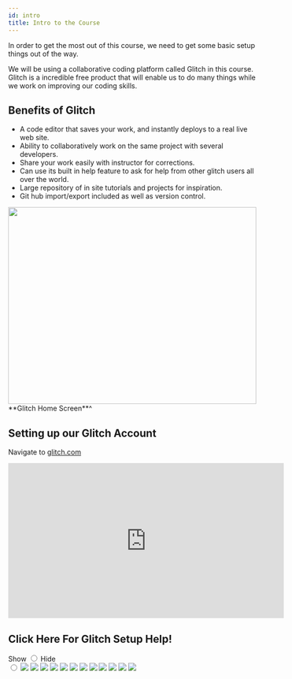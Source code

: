 ```yaml
---
id: intro
title: Intro to the Course
---
```



In order to get the most out of this course, we need to get some basic setup things out of the way.

We will be using a collaborative coding platform called Glitch in this course. Glitch is a incredible free product that will enable us to do many things while we work on improving our coding skills.

## Benefits of Glitch

* A code editor that saves your work, and instantly deploys to a real live web site.
* Ability to collaboratively work on the same project with several developers. 
* Share your work easily with instructor for corrections. 
* Can use its built in help feature to ask for help from other glitch users all over the world. 
* Large repository of in site tutorials and projects for inspiration.
* Git hub import/export included as well as version control.

<img src="" width="100%" height="400px" alt=""/>
**Glitch Home Screen**^

## Setting up our Glitch Account 

Navigate to <a href="https://glitch.com/" target="_blank">glitch.com</a>



<iframe width="560" height="315" style="margin:0px;" src="https://www.youtube.com/embed/y162SSimvMA" frameborder="0" allow="accelerometer; autoplay; encrypted-media; gyroscope; picture-in-picture" allowfullscreen></iframe>


<!-- Cards -->

<h2>Click Here For Glitch Setup Help!</h2>


<label for="show" class="show-button button"><span>Show</span></label>
<input type=radio id="show" name="group">
<label for="hide" class="hide-button button"><span>Hide</span></label>    
<input type=radio id="hide" name="group">
<span id="content">
<img src="https://raw.githubusercontent.com/lennyroyroy/the-basics/master/docs/static/img/glitch1.png">
<img src="https://raw.githubusercontent.com/lennyroyroy/the-basics/master/docs/static/img/glitch2.png">
<img src="https://raw.githubusercontent.com/lennyroyroy/the-basics/master/docs/static/img/glitch3.png">
<img src="https://raw.githubusercontent.com/lennyroyroy/the-basics/master/docs/static/img/glitch4.png">
<img src="https://raw.githubusercontent.com/lennyroyroy/the-basics/master/docs/static/img/glitch5.png">
<img src="https://raw.githubusercontent.com/lennyroyroy/the-basics/master/docs/static/img/glitch6.png">
<img src="https://raw.githubusercontent.com/lennyroyroy/the-basics/master/docs/static/img/glitch7.png">
<img src="https://raw.githubusercontent.com/lennyroyroy/the-basics/master/docs/static/img/glitch8.png">
<img src="https://raw.githubusercontent.com/lennyroyroy/the-basics/master/docs/static/img/glitch9.png">
<img src="https://raw.githubusercontent.com/lennyroyroy/the-basics/master/docs/static/img/glitch10.png">
<img src="https://raw.githubusercontent.com/lennyroyroy/the-basics/master/docs/static/img/glitch11.png">
<img src="https://raw.githubusercontent.com/lennyroyroy/the-basics/master/docs/static/img/glitch12.png">
</span>


<!--  -->




